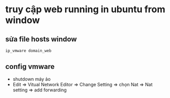 # truy cập web running in ubuntu from window

## sửa file hosts window
```sh
ip_vmware domain_web
```

## config vmware
* shutdown máy ảo
* Edit => Vitual Network Editor => Change Setting => chọn Nat => Nat setting => add forwarding